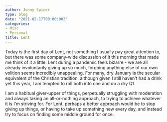 ```yaml
---
author: Jonny Spicer
type: blog
date: "2021-02-17T00:00:00Z"
categories:
- Misc
- Personal
title: Lent
---
```

Today is the first day of Lent, not something I usually pay great attention to, but there was some company-wide discussion of it this morning that made me think of it a little. Lent
during a pandemic feels bizarre - we are all already involuntarily giving up so much, forgoing anything else of our own volition seems incredibly unappealing. For many, dry January
is the secular equivalent of the Christian tradition, although given I still haven't had a drink yet this year, I am tempted to roll both into one and do a dry Q1.

I am a habitual giver-upper of things, perpetually struggling with moderation and always taking an all-or-nothing approach, to trying to achieve whatever it is I'm striving for. For
Lent, perhaps a better approach would be to stop giving up things, or having to take up something new every day, and instead try to focus on finding some middle ground for once.
